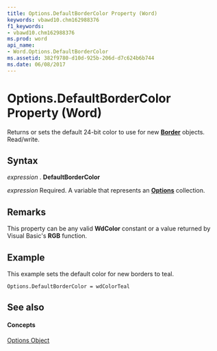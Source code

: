 ```yaml
---
title: Options.DefaultBorderColor Property (Word)
keywords: vbawd10.chm162988376
f1_keywords:
- vbawd10.chm162988376
ms.prod: word
api_name:
- Word.Options.DefaultBorderColor
ms.assetid: 382f9780-d10d-925b-206d-d7c624b6b744
ms.date: 06/08/2017
---
```



# Options.DefaultBorderColor Property (Word)

Returns or sets the default 24-bit color to use for new  **[Border](border-object-word.md)** objects. Read/write.


## Syntax

 _expression_ . **DefaultBorderColor**

 _expression_ Required. A variable that represents an **[Options](options-object-word.md)** collection.


## Remarks

This property can be any valid  **WdColor** constant or a value returned by Visual Basic's **RGB** function.


## Example

This example sets the default color for new borders to teal.


```
Options.DefaultBorderColor = wdColorTeal
```


## See also


#### Concepts


[Options Object](options-object-word.md)

